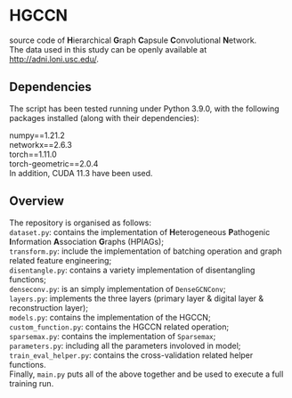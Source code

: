# HGCCN
source code of **H**ierarchical **G**raph **C**apsule **C**onvolutional **N**etwork. <br>
The data used in this study can be openly available at http://adni.loni.usc.edu/.

## Dependencies
The script has been tested running under Python 3.9.0, with the following packages installed (along with their dependencies): <br>

numpy==1.21.2 <br>
networkx==2.6.3 <br>
torch==1.11.0 <br>
torch-geometric==2.0.4 <br>
In addition, CUDA 11.3 have been used. <br>

## Overview
The repository is organised as follows: <br>
`dataset.py`: contains the implementation of **H**eterogeneous **P**athogenic **I**nformation **A**ssociation **G**raphs (HPIAGs); <br>
`transform.py`: include the implementation of batching operation and graph related feature engineering; <br>
`disentangle.py`: contains a variety implementation of disentangling functions; <br>
`denseconv.py`: is an simply implementation of `DenseGCNConv`; <br>
`layers.py`: implements the three layers (primary layer & digital layer & reconstruction layer); <br>
`models.py`: contains the implementation of the HGCCN; <br>
`custom_function.py`: contains the HGCCN related operation; <br>
`sparsemax.py`: contains the implementation of `Sparsemax`; <br>
`parameters.py`: including all the parameters involoved in model; <br>
`train_eval_helper.py`: contains the cross-validation related helper functions. <br>
Finally, `main.py` puts all of the above together and be used to execute a full training run.
